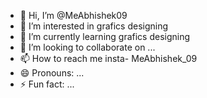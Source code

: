 - 👋 Hi, I’m @MeAbhishek09
- 👀 I’m interested in grafics designing 
- 🌱 I’m currently learning grafics designing 
- 💞️ I’m looking to collaborate on ...
- 📫 How to reach me insta- MeAbhishek_09 
- 😄 Pronouns: ...
- ⚡ Fun fact: ...

<!---
MeAbhishek09/MeAbhishek09 is a ✨ special ✨ repository because its `README.md` (this file) appears on your GitHub profile.
You can click the Preview link to take a look at your changes.
--->
